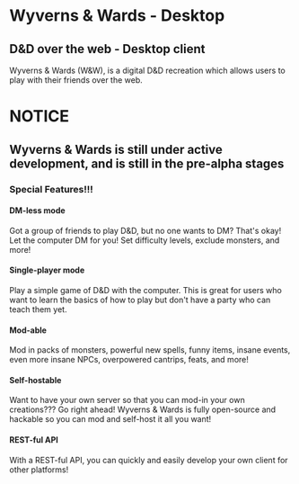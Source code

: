 # Wyverns & Wards - Desktop
## D&D over the web - Desktop client

Wyverns & Wards (W&W), is a digital D&D recreation which allows users to play with their friends over the web.

# NOTICE

## Wyverns & Wards is still under active development, and is still in the pre-alpha stages

### Special Features!!!

#### **DM-less mode**

Got a group of friends to play D&D, but no one wants to DM? That's okay! Let the computer DM for you! Set difficulty levels, exclude monsters, and more!

#### **Single-player mode**

Play a simple game of D&D with the computer. This is great for users who want to learn the basics of how to play but don't have a party who can teach them yet.

#### **Mod-able**

Mod in packs of monsters, powerful new spells, funny items, insane events, even more insane NPCs, overpowered cantrips, feats, and more!

#### **Self-hostable**

Want to have your own server so that you can mod-in your own creations??? Go right ahead! Wyverns & Wards is fully open-source and hackable so you can mod and self-host it all you want!

#### **REST-ful API**

With a REST-ful API, you can quickly and easily develop your own client for other platforms!